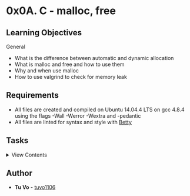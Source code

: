 # 0x0A. C - malloc, free

## Learning Objectives

General

- What is the difference between automatic and dynamic allocation
- What is malloc and free and how to use them
- Why and when use malloc
- How to use valgrind to check for memory leak

## Requirements

- All files are created and compiled on Ubuntu 14.04.4 LTS on gcc 4.8.4 using the flags -Wall -Werror -Wextra and -pedantic
- All files are linted for syntax and style with [Betty](https://github.com/holbertonschool/Betty)

## Tasks

<details>
<summary>View Contents</summary>

### [0. Float like a butterfly, sting like a bee](./0-create_array.c)

- Write a function that creates an array of chars, and initializes it with a specific char.
  - Prototype: `char *create_array(unsigned int size, char c)`;
  - Returns NULL if size = 0
  - Returns a pointer to the array, or NULL if it fails

```
julien@ubuntu:~/0x0a. malloc, free$ cat 0-main.c
```

```c
#include "holberton.h"
#include <stdio.h>
#include <stdlib.h>

/**
 * simple_print_buffer - prints buffer in hexa
 * @buffer: the address of memory to print
 * @size: the size of the memory to print
 *
 * Return: Nothing.
 */
void simple_print_buffer(char *buffer, unsigned int size)
{
    unsigned int i;

    i = 0;
    while (i < size)
    {
        if (i % 10)
        {
            printf(" ");
        }
        if (!(i % 10) && i)
        {
            printf("\n");
        }
        printf("0x%02x", buffer[i]);
        i++;
    }
    printf("\n");
}

/**
 * main - check the code for Holberton School students.
 *
 * Return: Always 0.
 */
int main(void)
{
    char *buffer;

    buffer = create_array(98, 'H');
    if  (buffer == NULL)
    {
        printf("failed to allocate memory\n");
        return (1);
    }
    simple_print_buffer(buffer, 98);
    free(buffer);
    return (0);
}
```

```
julien@ubuntu:~/0x0a. malloc, free$ gcc -Wall -pedantic -Werror -Wextra 0-main.c 0-create_array.c -o a
julien@ubuntu:~/0x0a. malloc, free$ ./a
0x48 0x48 0x48 0x48 0x48 0x48 0x48 0x48 0x48 0x48
0x48 0x48 0x48 0x48 0x48 0x48 0x48 0x48 0x48 0x48
0x48 0x48 0x48 0x48 0x48 0x48 0x48 0x48 0x48 0x48
0x48 0x48 0x48 0x48 0x48 0x48 0x48 0x48 0x48 0x48
0x48 0x48 0x48 0x48 0x48 0x48 0x48 0x48 0x48 0x48
0x48 0x48 0x48 0x48 0x48 0x48 0x48 0x48 0x48 0x48
0x48 0x48 0x48 0x48 0x48 0x48 0x48 0x48 0x48 0x48
0x48 0x48 0x48 0x48 0x48 0x48 0x48 0x48 0x48 0x48
0x48 0x48 0x48 0x48 0x48 0x48 0x48 0x48 0x48 0x48
0x48 0x48 0x48 0x48 0x48 0x48 0x48 0x48
```

### [1. The woman who has no imagination has no wings](./1-strdup.c)

- Write a function that returns a pointer to a newly allocated space in memory, which contains a copy of the string given as a parameter.
  - Prototype: `char *_strdup(char *str)`;
  - The \_strdup() function returns a pointer to a new string which is a duplicate of the string str. Memory for the new string is obtained with malloc, and can be freed with free.
  - Returns NULL if str = NULL
  - On success, the \_strdup function returns a pointer to the duplicated string. It returns NULL if insufficient memory was available

```
julien@ubuntu:~/0x0a. malloc, free$ cat 1-main.c
```

```c
#include "holberton.h"
#include <stdio.h>
#include <stdlib.h>

/**
 * main - check the code for Holberton School students.
 *
 * Return: Always 0.
 */
int main(void)
{
    char *s;

    s = _strdup("Holberton");
    if (s == NULL)
    {
        printf("failed to allocate memory\n");
        return (1);
    }
    printf("%s\n", s);
    free(s);
    return (0);
}
```

```
julien@ubuntu:~/0x0a. malloc, free$ gcc -Wall -pedantic -Werror -Wextra 1-main.c 1-strdup.c -o s
julien@ubuntu:~/0x0a. malloc, free$ ./s
Holberton
```

### [2. He who is not courageous enough to take risks will accomplish nothing in life](./2-str_concat.c)

- Write a function that concatenates two strings.
  - Prototype: `char *str_concat(char *s1, char *s2)`;
  - The returned pointer should point to a newly allocated space in memory which contains the contents of s1, followed by the contents of s2, and null terminated
  - if NULL is passed, treat it as an empty string
  - The function should return NULL on failure

```
julien@ubuntu:~/0x0a. malloc, free$ cat 2-main.c
```

```c
#include "holberton.h"
#include <stdio.h>
#include <stdlib.h>

/**
 * main - check the code for Holberton School students.
 *
 * Return: Always 0.
 */
int main(void)
{
    char *s;

    s = str_concat("Betty ", "Holberton");
    if (s == NULL)
    {
        printf("failed\n");
        return (1);
    }
    printf("%s\n", s);
    free(s);
    return (0);
}
```

```
julien@ubuntu:~/0x0a. malloc, free$ gcc -Wall -pedantic -Werror -Wextra 2-main.c 2-str_concat.c -o c
julien@ubuntu:~/c/curriculum_by_julien/holbertonschool-low_level_programming/0x0a. malloc, free$ ./c | cat -e
Betty Holberton$
```

### [3. If you even dream of beating me you'd better wake up and apologize](./3-alloc_grid.c)

- Write a function that returns a pointer to a 2 dimensional array of integers.
  - Prototype: `int **alloc_grid(int width, int height)`;
  - Each element of the grid should be initialized to 0
  - The function should return NULL on failure
  - If width or height is 0 or negative, return NULL

```
julien@ubuntu:~/0x0a. malloc, free$ cat 3-main.c
```

```c
#include "holberton.h"
#include <stdio.h>
#include <stdlib.h>

/**
 * print_grid - prints a grid of integers
 * @grid: the address of the two dimensional grid
 * @width: width of the grid
 * @height: height of the grid
 *
 * Return: Nothing.
 */
void print_grid(int **grid, int width, int height)
{
    int w;
    int h;

    h = 0;
    while (h < height)
    {
        w = 0;
        while (w < width)
        {
            printf("%d ", grid[h][w]);
            w++;
        }
        printf("\n");
        h++;
    }
}

/**
 * main - check the code for Holberton School students.
 *
 * Return: Always 0.
 */
int main(void)
{
    int **grid;

    grid = alloc_grid(6, 4);
    if (grid == NULL)
    {
        return (1);
    }
    print_grid(grid, 6, 4);
    printf("\n");
    grid[0][3] = 98;
    grid[3][4] = 402;
    print_grid(grid, 6, 4);
    return (0);
}
```

```
julien@ubuntu:~/0x0a. malloc, free$ gcc -Wall -pedantic -Werror -Wextra 3-main.c 3-alloc_grid.c -o g
julien@ubuntu:~/0x0a. malloc, free$ ./g
0 0 0 0 0 0
0 0 0 0 0 0
0 0 0 0 0 0
0 0 0 0 0 0

0 0 0 98 0 0
0 0 0 0 0 0
0 0 0 0 0 0
0 0 0 0 402 0
```

### [4. It's not bragging if you can back it up](./4-free_grid.c)

- Write a function that frees a 2 dimensional grid previously created by your alloc_grid function.
  - Prototype: `void free_grid(int **grid, int height)`;
  - Note that we will compile with your alloc_grid.c file. Make sure it compiles.

```
julien@ubuntu:~/0x0a. malloc, free$ cat 4-main.c
```

```c
#include "holberton.h"
#include <stdio.h>
#include <stdlib.h>

/**
 * print_grid - prints a grid of integers
 * @grid: the address of the two dimensional grid
 * @width: width of the grid
 * @height: height of the grid
 *
 * Return: Nothing.
 */
void print_grid(int **grid, int width, int height)
{
    int w;
    int h;

    h = 0;
    while (h < height)
    {
        w = 0;
        while (w < width)
        {
            printf("%d ", grid[h][w]);
            w++;
        }
        printf("\n");
        h++;
    }
}

/**
 * main - check the code for Holberton School students.
 *
 * Return: Always 0.
 */
int main(void)
{
    int **grid;

    grid = alloc_grid(6, 4);
    if (grid == NULL)
    {
        return (1);
    }
    print_grid(grid, 6, 4);
    printf("\n");
    grid[0][3] = 98;
    grid[3][4] = 402;
    print_grid(grid, 6, 4);
    free_grid(grid, 4);
    return (0);
}
```

```
julien@ubuntu:~/0x0a. malloc, free$ gcc -Wall -pedantic -Werror -Wextra 4-main.c 3-alloc_grid.c 4-free_grid.c -o f
julien@ubuntu:~/0x0a. malloc, free$ valgrind ./f
==5013== Memcheck, a memory error detector
==5013== Copyright (C) 2002-2015, and GNU GPL'd, by Julian Seward et al.
==5013== Using Valgrind-3.11.0 and LibVEX; rerun with -h for copyright info
==5013== Command: ./f
==5013==
0 0 0 0 0 0
0 0 0 0 0 0
0 0 0 0 0 0
0 0 0 0 0 0

0 0 0 98 0 0
0 0 0 0 0 0
0 0 0 0 0 0
0 0 0 0 402 0
==5013==
==5013== HEAP SUMMARY:
==5013==     in use at exit: 0 bytes in 0 blocks
==5013==   total heap usage: 6 allocs, 6 frees, 1,248 bytes allocated
==5013==
==5013== All heap blocks were freed -- no leaks are possible
==5013==
==5013== For counts of detected and suppressed errors, rerun with: -v
==5013== ERROR SUMMARY: 0 errors from 0 contexts (suppressed: 0 from 0)
```

### [5. It isn't the mountains ahead to climb that wear you out; it's the pebble in your shoe](./5-argstostr.c)

- Write a function that concatenates all the arguments of your program.
  - Prototype: `char *argstostr(int ac, char **av)`;
  - Returns NULL if ac == 0 or av == NULL
  - Returns a pointer to a new string, or NULL if it fails
  - Each argument should be followed by a \n in the new string

```
julien@ubuntu:~/0x0a. malloc, free$ cat 5-main.c
```

```c
#include "holberton.h"
#include <stdio.h>
#include <stdlib.h>

/**
 * main - check the code for Holberton School students.
 *
 * Return: Always 0.
 */
int main(int ac, char *av[])
{
    char *s;

    s = argstostr(ac, av);
    if (s == NULL)
    {
        return (1);
    }
    printf("%s", s);
    free(s);
    return (0);
}
```

```
julien@ubuntu:~/0x0a. malloc, free$ gcc -Wall -pedantic -Werror -Wextra 5-main.c 5-argstostr.c -o args
julien@ubuntu:~/0x0a. malloc, free$ ./args I will "show you" how great I am
./args
I
will
show you
how
great
I
am
```

### [6. I will show you how great I am](./100-strtow.c)

- Write a function that splits a string into words.
  - Prototype: `char **strtow(char *str)`;
  - The function returns a pointer to an array of strings (words)
  - Each element of this array should contain a single word, null-terminated
  - The last element of the returned array should be NULL
  - Words are separated by spaces
  - Returns NULL if str == NULL or str == ""
  - If your function fails, it should return NULL

```
julien@ubuntu:~/0x0a. malloc, free$ cat 100-main.c
```

```c
#include "holberton.h"
#include <stdio.h>
#include <stdlib.h>

/**
 * print_tab - Prints an array of string
 * @tab: The array to print
 *
 * Return: nothing
 */
void print_tab(char **tab)
{
    int i;

    for (i = 0; tab[i] != NULL; ++i)
    {
        printf("%s\n", tab[i]);
    }
}

/**
 * main - check the code for Holberton School students.
 *
 * Return: 1 if an error occurred, 0 otherwise
 */
int main(void)
{
    char **tab;

    tab = strtow("      Holberton School         #cisfun      ");
    if (tab == NULL)
    {
        printf("Failed\n");
        return (1);
    }
    print_tab(tab);
    return (0);
}
```

```
julien@ubuntu:~/0x0a. malloc, free$ gcc -Wall -pedantic -Werror -Wextra 100-main.c 100-strtow.c -o strtow
julien@ubuntu:~/0x0a. malloc, free$ ./strtow | cat -e
Holberton$
School$
#cisfun$
```

</details>

## Author

- **Tu Vo** - [tuvo1106](https://github.com/tuvo1106)
